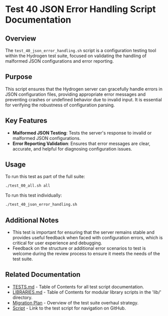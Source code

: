 # Test 40 JSON Error Handling Script Documentation

## Overview

The `test_40_json_error_handling.sh` script is a configuration testing tool within the Hydrogen test suite, focused on validating the handling of malformed JSON configurations and error reporting.

## Purpose

This script ensures that the Hydrogen server can gracefully handle errors in JSON configuration files, providing appropriate error messages and preventing crashes or undefined behavior due to invalid input. It is essential for verifying the robustness of configuration parsing.

## Key Features

- **Malformed JSON Testing**: Tests the server's response to invalid or malformed JSON configurations.
- **Error Reporting Validation**: Ensures that error messages are clear, accurate, and helpful for diagnosing configuration issues.

## Usage

To run this test as part of the full suite:

```bash
./test_00_all.sh all
```

To run this test individually:

```bash
./test_40_json_error_handling.sh
```

## Additional Notes

- This test is important for ensuring that the server remains stable and provides useful feedback when faced with configuration errors, which is critical for user experience and debugging.
- Feedback on the structure or additional error scenarios to test is welcome during the review process to ensure it meets the needs of the test suite.

## Related Documentation

- [TESTS.md](TESTS.md) - Table of Contents for all test script documentation.
- [LIBRARIES.md](LIBRARIES.md) - Table of Contents for modular library scripts in the 'lib/' directory.
- [Migration Plan](Migration_Plan.md) - Overview of the test suite overhaul strategy.
- [Script](../test_40_json_error_handling.sh) - Link to the test script for navigation on GitHub.
